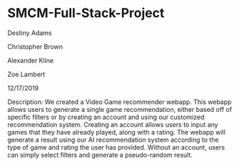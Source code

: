 # SMCM-Full-Stack-Project

Destiny Adams

Christopher Brown

Alexander Kline

Zoe Lambert

12/17/2019

Description: We created a Video Game recommender webapp. This webapp allows users to generate a single game recommendation, either based off of specific filters or by creating an account and using our customized recommendation system. Creating an account allows users to input any games that they have already played, along with a rating. The webapp will generate a result using our AI recommendation system according to the type of game and rating the user has provided. Without an account, users can simply select filters and generate a pseudo-random result.

